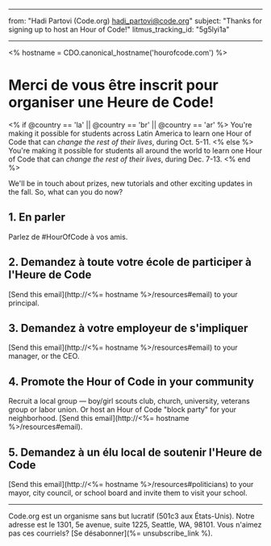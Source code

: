 * * *

from: "Hadi Partovi (Code.org) [&#104;&#x61;&#x64;&#105;&#x5f;&#112;&#x61;&#x72;&#116;&#x6f;&#118;&#x69;&#x40;&#99;&#x6f;&#100;&#x65;&#x2e;&#111;&#x72;&#103;](&#109;&#x61;&#105;&#x6c;&#x74;&#111;&#x3a;&#104;&#x61;&#x64;&#105;&#x5f;&#112;&#x61;&#x72;&#116;&#x6f;&#118;&#x69;&#x40;&#99;&#x6f;&#100;&#x65;&#x2e;&#111;&#x72;&#103;)" subject: "Thanks for signing up to host an Hour of Code!" litmus_tracking_id: "5g5lyi1a"

* * *

<% hostname = CDO.canonical_hostname('hourofcode.com') %>

# Merci de vous être inscrit pour organiser une Heure de Code!

<% if @country == 'la' || @country == 'br' || @country == 'ar' %> You're making it possible for students across Latin America to learn one Hour of Code that can *change the rest of their lives*, during Oct. 5-11. <% else %> You're making it possible for students all around the world to learn one Hour of Code that can *change the rest of their lives*, during Dec. 7-13. <% end %>

We'll be in touch about prizes, new tutorials and other exciting updates in the fall. So, what can you do now?

## 1. En parler

Parlez de #HourOfCode à vos amis.

## 2. Demandez à toute votre école de participer à l'Heure de Code

[Send this email](http://<%= hostname %>/resources#email) to your principal.

## 3. Demandez à votre employeur de s'impliquer

[Send this email](http://<%= hostname %>/resources#email) to your manager, or the CEO.

## 4. Promote the Hour of Code in your community

Recruit a local group — boy/girl scouts club, church, university, veterans group or labor union. Or host an Hour of Code "block party" for your neighborhood. [Send this email](http://<%= hostname %>/resources#email).

## 5. Demandez à un élu local de soutenir l'Heure de Code

[Send this email](http://<%= hostname %>/resources#politicians) to your mayor, city council, or school board and invite them to visit your school.

* * *

Code.org est un organisme sans but lucratif (501c3 aux États-Unis). Notre adresse est le 1301, 5e avenue, suite 1225, Seattle, WA, 98101. Vous n'aimez pas ces courriels? [Se désabonner](%= unsubscribe_link %).
